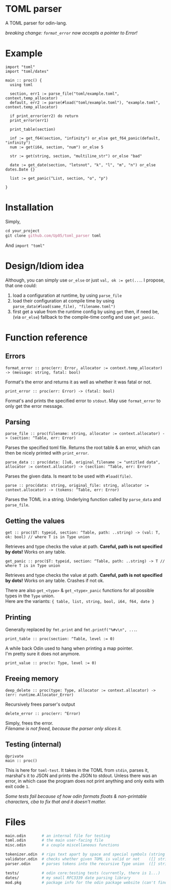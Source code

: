# TOML parser

A TOML parser for odin-lang. 

*breaking change: `format_error` now accepts a pointer to Error!*

# Example

```Odin
import "toml"
import "toml/dates"

main :: proc() {
  using toml
  
  section, err1 := parse_file("toml/example.toml", context.temp_allocator)
  default, err2 := parse(#load("toml/example.toml"), "example.toml", context.temp_allocator)

  if print_error(err2) do return
  print_error(err1)

  print_table(section)
  
  inf := get_f64(section, "infinity") or_else get_f64_panic(default, "infinity")
  num := get(i64, section, "num") or_else 5

  str := get(string, section, "multiline_str") or_else "bad"

  date := get_date(section, "letsnot", "k", "l", "m", "n") or_else dates.Date {}
  
  list := get_panic(^List, section, "o", "p")

}
```

# Installation 

Simply,
```nix
cd your_project
git clone github.com/Up05/toml_parser toml
```  
And `import "toml"`

# Design/Idiom idea

Although, you can simply use `or_else` or just `val, ok := get(...`. I propose, that one could: 
  1. load a configuration at runtime, by using `parse_file`
  2. load their configuration at compile time by using `parse_data(#load(same_file), "filename.toml")`
  3. first get a value from the runtime config by using `get` then, if need be, (via `or_else`) fallback to the compile-time config and use `get_panic`.

# Function reference

## Errors
```odin
format_error :: proc(err: Error, allocator := context.temp_allocator) -> (message: string, fatal: bool) 
```
Format's the error and returns it as well as whether it was fatal or not.

```odin
print_error :: proc(err: Error) -> (fatal: bool)
```
Format's and prints the specified error to `stdout`. May use `format_error` to only get the error message.

## Parsing

```odin  
parse_file :: proc(filename: string, allocator := context.allocator) -> (section: ^Table, err: Error) 
```
Parses the specified toml file. Returns the root table & an error, which can then be nicely printed with `print_error`.

```odin  
parse_data :: proc(data: []u8, original_filename := "untitled data", allocator := context.allocator) -> (section: ^Table, err: Error)  
```
Parses the given data. Is meant to be used with `#load(file)`. 
 
```odin  
parse :: proc(data: string, original_file: string, allocator := context.allocator) -> (tokens: ^Table, err: Error) 
```
Parses the TOML in a string. Underlying function called by `parse_data` and `parse_file`.

## Getting the values

```odin
get :: proc($T: typeid, section: ^Table, path: ..string) -> (val: T, ok: bool) // where T is in Type union
```
Retrieves and type checks the value at path. **Careful, path is not specified by dots!**
Works on any table.

```odin
get_panic :: proc($T: typeid, section: ^Table, path: ..string) -> T // where T is in Type union
```
Retrieves and type checks the value at path. **Careful, path is not specified by dots!**
Works on any table. Crashes if not ok.

There are also `get_<type>` & `get_<type>_panic` functions for all possible types in the `Type` union.  
Here are the variants: `{ table, list, string, bool, i64, f64, date }`

## Printing

Generally replaced by `fmt.print` and `fmt.printf("%#v\n", ...`.
```odin
print_table :: proc(section: ^Table, level := 0)
```
A while back Odin used to hang when printing a map pointer.  
I'm pretty sure it does not anymore.

```odin
print_value :: proc(v: Type, level := 0) 
```

## Freeing memory

```odin
deep_delete :: proc(type: Type, allocator := context.allocator) -> (err: runtime.Allocator_Error)
```
Recursively frees parser's output

```odin
delete_error :: proc(err: ^Error)
```
Simply, frees the error.  
*Filename is not freed, because the parser only slices it.*

## Testing (internal)

```odin
@private
main :: proc()
```
This is here for `toml-test`. It takes in the TOML from `stdin`, parses it, marshal's it to JSON and prints the JSON to stdout. 
Unless there was an error, in which case the program does not print anything and only exits with exit code `1`. 

*Some tests fail because of how odin formats floats & non-printable characters, cba to fix that and it doesn't matter.*

# Files

```sh
main.odin       # an internal file for testing
toml.odin       # the main user-facing file
misc.odin       # a couple miscellaneous functions

tokenizer.odin  # rips text apart by space and special symbols (string -> [] string)
validator.odin  # checks whether given TOML is valid or not    ([] string -> Error?)
parser.odin     # parses tokens into the recursive Type union  ([] string -> Type)

tests/          # odin core:testing tests (currently, there is 1...)
dates/          # my small RFC3339 date parsing library
mod.pkg         # package info for the odin package website (can't find it right now...)
```



